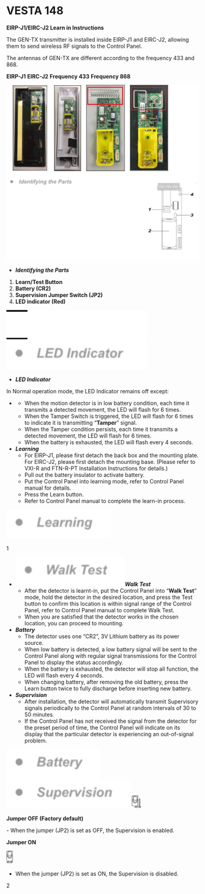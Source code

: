 # VESTA 148

**EIRP-J1/EIRC-J2 Learn in Instructions**

The GEN-TX transmitter is installed inside EIRP-J1 and EIRC-J2, allowing them to send wireless RF signals to the Control Panel.

The antennas of GEN-TX are different according to the frequency 433 and 868.

**EIRP-J1** **EIRC-J2** **Frequency 433** **Frequency 868**

![](<.gitbook/assets/0 (56).png>)

* _**Identifying the Parts**_

1. **Learn/Test Button**
2. **Battery (CR2)**
3. **Supervision Jumper Switch (JP2)**
4. **LED indicator (Red)**

![](<.gitbook/assets/1 (60).png>) ![](<.gitbook/assets/2 (65).png>)

* _**LED Indicator**_

In Normal operation mode, the LED Indicator remains off except:

*
  * When the motion detector is in low battery condition, each time it transmits a detected movement, the LED will flash for 6 times.
  * When the Tamper Switch is triggered, the LED will flash for 6 times to indicate it is transmitting “**Tamper**” signal.
  * When the Tamper condition persists, each time it transmits a detected movement, the LED will flash for 6 times.
  * When the battery is exhausted, the LED will flash every 4 seconds.
* _**Learning**_
  * For EIRP-J1, please first detach the back box and the mounting plate. For EIRC-J2, please first detach the mounting base. (Please refer to VXI-R and FTN-R-PT Installation Instructions for details.)
  * Pull out the battery insulator to activate battery.
  * Put the Control Panel into learning mode, refer to Control Panel manual for details.
  * Press the Learn button.
  * Refer to Control Panel manual to complete the learn-in process.

![](<.gitbook/assets/3 (63).png>)

1

* ![](<.gitbook/assets/4 (64).png>)_**Walk Test**_
  * After the detector is learnt-in, put the Control Panel into “**Walk Test**” mode, hold the detector in the desired location, and press the Test button to confirm this location is within signal range of the Control Panel, refer to Control Panel manual to complete Walk Test.
  * When you are satisfied that the detector works in the chosen location, you can proceed to mounting.
* _**Battery**_
  * The detector uses one “CR2”, 3V Lithium battery as its power source.
  * When low battery is detected, a low battery signal will be sent to the Control Panel along with regular signal transmissions for the Control Panel to display the status accordingly.
  * When the battery is exhausted, the detector will stop all function, the LED will flash every 4 seconds.
  * When changing battery, after removing the old battery, press the Learn button twice to fully discharge before inserting new battery.
* _**Supervision**_
  * After installation, the detector will automatically transmit Supervisory signals periodically to the Control Panel at random intervals of 30 to 50 minutes.
  * If the Control Panel has not received the signal from the detector for the preset period of time, the Control Panel will indicate on its display that the particular detector is experiencing an out-of-signal problem.

![](<.gitbook/assets/5 (65).png>) ![](<.gitbook/assets/6 (45).png>) ![](<.gitbook/assets/7 (41).jpeg>)

**Jumper OFF (Factory default)**

\- When the jumper (JP2) is set as OFF, the Supervision is enabled.

**Jumper ON**

![](<.gitbook/assets/8 (32).jpeg>)

* When the jumper (JP2) is set as ON, the Supervision is disabled.

2
